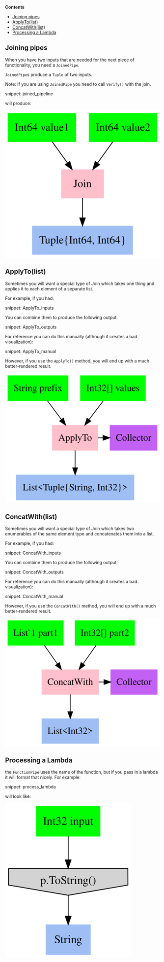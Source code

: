<!-- START doctoc generated TOC please keep comment here to allow auto update -->
<!-- DON'T EDIT THIS SECTION, INSTEAD RE-RUN doctoc TO UPDATE -->
**Contents**

- [Joining pipes](#joining-pipes)
- [ApplyTo(list)](#applytolist)
- [ConcatWith(list)](#concatwithlist)
- [Processing a Lambda](#processing-a-lambda)

<!-- END doctoc generated TOC please keep comment here to allow auto update -->

## Joining pipes

When you have two inputs that are needed for the next piece of functionality, you need a `JoinedPipe`. 

`JoinedPipe`s produce a `Tuple` of two inputs.

Note: If you are using `JoinedPipe` you need to call `Verify()` with the join.

snippet: joined_pipeline

will produce:

![GraphViz of JoinedPipe](/Refactoring.Pipelines.Test/PipelineTests.JoinInputsSample.approved.dot.svg)

## ApplyTo(list) 

Sometimes you will want a special type of Join which takes one thing and applies it to each element of a separate list. 

For example, if you had:

snippet: ApplyTo_inputs

You can combine them to produce the following output:

snippet: ApplyTo_outputs

For reference you can do this manually (although it creates a bad visualization):

snippet: ApplyTo_manual

However, if you use the `ApplyTo()` method, you will end up with a much better-rendered result. 

![GraphViz of AppliedPipe](/Refactoring.Pipelines.Test/PipelineTests.ApplyTo.approved.dot.svg)

## ConcatWith(list) 

Sometimes you will want a special type of Join which takes two enumerables of the same element type and concatenates them into a list.

For example, if you had:

snippet: ConcatWith_inputs

You can combine them to produce the following output:

snippet: ConcatWith_outputs

For reference you can do this manually (although it creates a bad visualization):

snippet: ConcatWith_manual

However, if you use the `ConcatWith()` method, you will end up with a much better-rendered result. 

![GraphViz of AppliedPipe](/Refactoring.Pipelines.Test/PipelineTests.Concat.approved.dot.svg)

## Processing a Lambda

the `FunctionPipe` uses the name of the function, but if you pass in a lambda it will format that nicely. For example:

snippet: process_lambda

will look like:

![GraphViz of Lambda](/Refactoring.Pipelines.Test/PipelineTests.Lambda.approved.dot.svg)